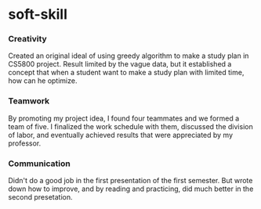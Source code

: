 # soft-skill  
### Creativity  
Created an original ideal of using greedy algorithm to make a study plan in CS5800 project. Result limited by the vague data, but it established a concept that when a student want to make a study plan with limited time, how can he optimize.  

### Teamwork  
By promoting my project idea, I found four teammates and we formed a team of five. I finalized the work schedule with them, discussed the division of labor, and eventually achieved results that were appreciated by my professor.  

### Communication  
Didn't do a good job in the first presentation of the first semester. But wrote down how to improve, and by reading <Story Telling with Data> and practicing, did much better in the second presetation.
